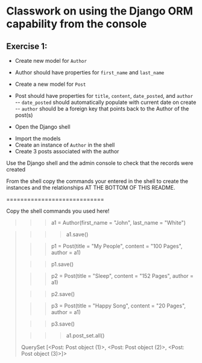 # Classwork on using the Django ORM capability from the console

## Exercise 1:
* Create new model for ```Author```
- Author should have properties for ```first_name``` and ```last_name```

* Create a new model for ```Post```
- Post should have properties for ```title```, ```content```, ```date_posted```, and ```author```
-- ```date_posted``` should automatically populate with current date on create
-- ```author``` should be a foreign key that points back to the Author of the post(s)


* Open the Django shell
- Import the models
- Create an instance of ```Author``` in the shell
- Create 3 posts associated with the author

Use the Django shell and the admin console to check that the records were created

From the shell copy the commands your entered in the shell to create the instances and the relationships AT THE BOTTOM OF THIS README.


============================

Copy the shell commands you used here!
>>> a1 = Author(first_name = "John", last_name = "White")

>>>> a1.save()
>
>>> p1 = Post(title = "My People", content = "100 Pages", author = a1)
>
>>> p1.save()
>
>>> p2 = Post(title = "Sleep", content = "152 Pages", author = a1)
>
>>> p2.save()
>
>>> p3 = Post(title = "Happy Song", content = "20 Pages", author = a1)
>
>>> p3.save()
>
>>>> a1.post_set.all()
>
>QuerySet [<Post: Post object (1)>, <Post: Post object (2)>, <Post: Post object (3)>]>


